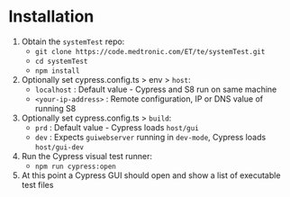 # Installation
1. Obtain the `systemTest` repo:
    * `git clone https://code.medtronic.com/ET/te/systemTest.git`
    * `cd systemTest`
    * `npm install`
1. Optionally set cypress.config.ts > env > `host`:
    *  `localhost` : Default value - Cypress and S8 run on same machine
    *  `<your-ip-address>` : Remote configuration, IP or DNS value of running S8 
1. Optionally set cypress.config.ts > `build`:
    * `prd` : Default value - Cypress loads `host/gui`
    * `dev` : Expects `guiwebserver` running in `dev-mode`, Cypress loads `host/gui-dev`
1. Run the Cypress visual test runner:
    * `npm run cypress:open`
1. At this point a Cypress GUI should open and show a list of executable test files